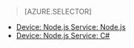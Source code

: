 > [AZURE.SELECTOR]
- [Device: Node.js Service: Node.js](/documentation/articles/iot-hub-node-node-firmware-update/)
- [Device: Node.js Service: C#](/documentation/articles/iot-hub-csharp-node-firmware-update/)

